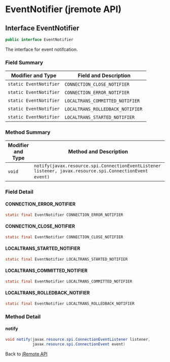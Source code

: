 # EventNotifier (jremote API)

<PageHeader />

## Interface EventNotifier

```java
public interface EventNotifier
```

The interface for event notifcation.

### Field Summary

| Modifier and Type | Field and Description |
| --- | --- |
| `static EventNotifier` | `CONNECTION_CLOSE_NOTIFIER`  |
| `static EventNotifier` | `CONNECTION_ERROR_NOTIFIER`  |
| `static EventNotifier` | `LOCALTRANS_COMMITTED_NOTIFIER`  |
| `static EventNotifier` | `LOCALTRANS_ROLLEDBACK_NOTIFIER`  |
| `static EventNotifier` | `LOCALTRANS_STARTED_NOTIFIER`  |

### Method Summary

| Modifier and Type | Method and Description |
| --- | --- |
| `void` | `notify(javax.resource.spi.ConnectionEventListener listener, javax.resource.spi.ConnectionEvent event)`  |

### Field Detail

#### CONNECTION\_ERROR\_NOTIFIER

```java
static final EventNotifier CONNECTION_ERROR_NOTIFIER
```

#### CONNECTION\_CLOSE\_NOTIFIER

```java
static final EventNotifier CONNECTION_CLOSE_NOTIFIER
```

#### LOCALTRANS\_STARTED\_NOTIFIER

```java
static final EventNotifier LOCALTRANS_STARTED_NOTIFIER
```

#### LOCALTRANS\_COMMITTED\_NOTIFIER

```java
static final EventNotifier LOCALTRANS_COMMITTED_NOTIFIER
```

#### LOCALTRANS\_ROLLEDBACK\_NOTIFIER

```java
static final EventNotifier LOCALTRANS_ROLLEDBACK_NOTIFIER
```

### Method Detail

#### notify

```java
void notify(javax.resource.spi.ConnectionEventListener listener,
            javax.resource.spi.ConnectionEvent event)
```

Back to [jRemote API](./../../README.md)

<PageFooter />

